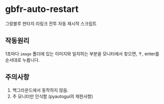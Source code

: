 # gbfr-auto-restart

그랑블루 판타지 리링크 전투 자동 재시작 스크립트

## 작동원리

1초마다 `image` 폴더에 있는 이미지와 일치하는 부분을 모니터에서 찾으면, ↑, enter를 순서대로 누릅니다.

## 주의사항

1. 백그라운드에서 동작하지 않음.
2. 주 모니터만 인식함 (pyautogui의 제한사항)
